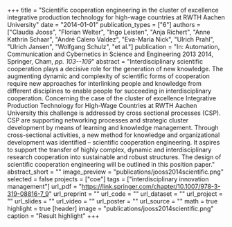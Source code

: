 +++
title = "Scientific cooperation engineering in the cluster of excellence integrative production technology for high-wage countries at RWTH Aachen University"
date = "2014-01-01"
publication_types = ["6"]
authors = ["Claudia Jooss", "Florian Welter", "Ingo Leisten", "Anja Richert", "Anne Kathrin Schaar", "André Calero Valdez", "Eva-Maria Nick", "Ulrich Prahl", "Ulrich Jansen", "Wolfgang Schulz", "et al."]
publication = "In: Automation, Communication and Cybernetics in Science and Engineering 2013 2014, Springer, Cham, _pp. 103--109_"
abstract = "Interdisciplinary scientific cooperation plays a decisive role for the generation of new knowledge. The augmenting dynamic and complexity of scientific forms of cooperation require new approaches for interlinking people and knowledge from different disciplines to enable people for succeeding in interdisciplinary cooperation. Concerning the case of the cluster of excellence Integrative Production Technology for High-Wage Countries at RWTH Aachen University this challenge is addressed by cross sectional processes (CSP). CSP are supporting networking processes and strategic cluster development by means of learning and knowledge management. Through cross-sectional activities, a new method for knowledge and organizational development was identified – scientific cooperation engineering. It aspires to support the transfer of highly complex, dynamic and interdisciplinary research cooperation into sustainable and robust structures. The design of scientific cooperation engineering will be outlined in this position paper."
abstract_short = ""
image_preview = "publications/jooss2014scientific.png"
selected = false
projects = ["coe"]
tags = ["interdisciplinary innovation management"]
url_pdf = "https://link.springer.com/chapter/10.1007/978-3-319-08816-7_9"
url_preprint = ""
url_code = ""
url_dataset = ""
url_project = ""
url_slides = ""
url_video = ""
url_poster = ""
url_source = ""
math = true
highlight = true
[header]
image = "publications/jooss2014scientific.png"
caption = "Result highlight"
+++
